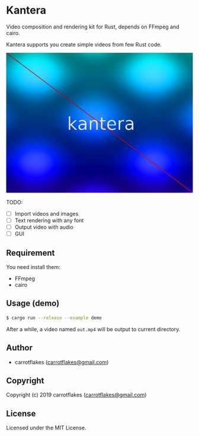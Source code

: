 # Kantera
Video composition and rendering kit for Rust, depends on FFmpeg and cairo.

Kantera supports you create simple videos from few Rust code.

![kantera-logo](out.jpg)

TODO:

- [ ] Import videos and images
- [ ] Text rendering with any font
- [ ] Output video with audio
- [ ] GUI

## Requirement

You need install them:

- FFmpeg
- cairo

## Usage (demo)

``` sh
$ cargo run --release --example demo
```

After a while, a video named `out.mp4` will be output to current directory.

## Author

* carrotflakes (carrotflakes@gmail.com)

## Copyright

Copyright (c) 2019 carrotflakes (carrotflakes@gmail.com)

## License

Licensed under the MIT License.
